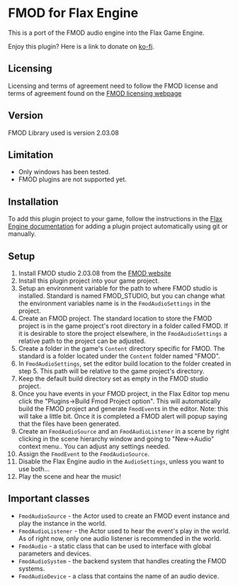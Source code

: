 # FMOD for Flax Engine

This is a port of the FMOD audio engine into the Flax Game Engine.

Enjoy this plugin? Here is a link to donate on [ko-fi](https://ko-fi.com/tryibion).

## Licensing
Licensing and terms of agreement need to follow the FMOD license and terms of agreement found on the [FMOD licensing webpage](https://www.fmod.com/licensing?target=_blank)

## Version
FMOD Library used is version 2.03.08

## Limitation
- Only windows has been tested.
- FMOD plugins are not supported yet.

## Installation
To add this plugin project to your game, follow the instructions in the [Flax Engine documentation](https://docs.flaxengine.com/manual/scripting/plugins/plugin-project.html#automated-git-cloning) for adding a plugin project automatically using git or manually.

## Setup
1. Install FMOD studio 2.03.08 from the [FMOD website](https://www.fmod.com/)
2. Install this plugin project into your game project.
3. Setup an environment variable for the path to where FMOD studio is installed. Standard is named FMOD_STUDIO, but you can change what the environment variables name is in the `FmodAudioSettings` in the project.
4. Create an FMOD project. The standard location to store the FMOD project is in the game project's root directory in a folder called FMOD. If it is desirable to store the project elsewhere, in the `FmodAudioSettings` a relative path to the project can be adjusted.
5. Create a folder in the game's `Content` directory specific for FMOD. The standard is a folder located under the `Content` folder named "FMOD".
6. In `FmodAudioSettings`, set the editor build location to the folder created in step 5. This path will be relative to the game project's directory.
7. Keep the default build directory set as empty in the FMOD studio project.
8. Once you have events in your FMOD project, in the Flax Editor top menu click the "Plugins->Build Fmod Project option". This will automatically build the FMOD project and generate `FmodEvent`s in the editor. Note: this will take a little bit. Once it is completed a FMOD alert will popup saying that the files have been generated.
9. Create an `FmodAudioSource` and an `FmodAudioListener` in a scene by right clicking in the scene hierarchy window and going to "New->Audio" context menu.. You can adjust any settings needed.
10. Assign the `FmodEvent` to the `FmodAudioSource`.
11. Disable the Flax Engine audio in the `AudioSettings`, unless you want to use both...
12. Play the scene and hear the music!

## Important classes
- `FmodAudioSource` - the Actor used to create an FMOD event instance and play the instance in the world.
- `FmodAudioListener` - the Actor used to hear the event's play in the world. As of right now, only one audio listener is recommended in the world.
- `FmodAudio` - a static class that can be used to interface with global parameters and devices.
- `FmodAudioSystem` - the backend system that handles creating the FMOD systems.
- `FmodAudioDevice` - a class that contains the name of an audio device.
